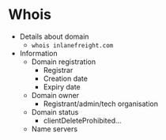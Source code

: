# Whois
- Details about domain
	- `whois inlanefreight.com`
- Information
	- Domain registration
		- Registrar
		- Creation date
		- Expiry date
	- Domain owner
		- Registrant/admin/tech organisation
	- Domain status
		- clientDeleteProhibited...
	- Name servers
